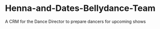 # Henna-and-Dates-Bellydance-Team
A CRM for the Dance Director to prepare dancers for upcoming shows
